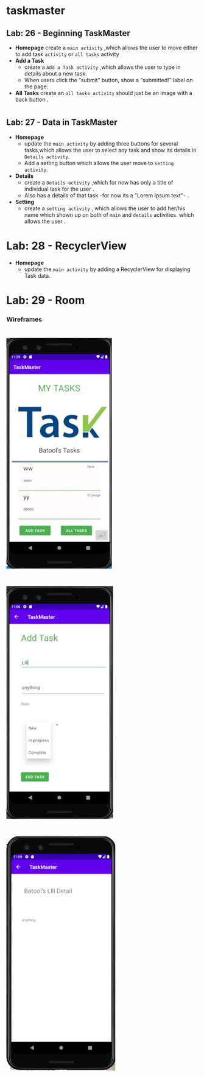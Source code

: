 # taskmaster
## Lab: 26 - Beginning TaskMaster
- **Homepage**
  create a `main activity` ,which allows the user to move either to add task `activity` or `all tasks` activity 
- **Add a Task**
  - create a `Add a Task activity` ,which allows the user to type in details about a new task.
  - When users click the “submit” button, show a “submitted!” label on the page.
- **All Tasks**
create an `all tasks activity` should just be an image with a back button .
#
## Lab: 27 - Data in TaskMaster
- **Homepage**
   - update the `main activity` by adding three buttons for several tasks,which allows the user to select any task and show its details in `Details activity`.
   - Add a setting button which allows the user move to `setting activity`.
- **Details**
  - create a `Details activity` ,which for now has only a title of individual task for the user .
  - Also has a details of that task -for now its a "Lorem Ipsum text"- .
- **Setting**
   - create a `setting activity` , which allows the user to add her/his name which shown up on both of `main` and `details` activities. which allows the user .
# Lab: 28 - RecyclerView
- **Homepage**
  - update the `main activity` by adding a RecyclerView for displaying Task data.
# Lab: 29 - Room
### Wireframes
# ![main](screenshots/main1.JPG)
# ![add task](screenshots/add28.JPG)
# ![details](screenshots/details28.JPG)
